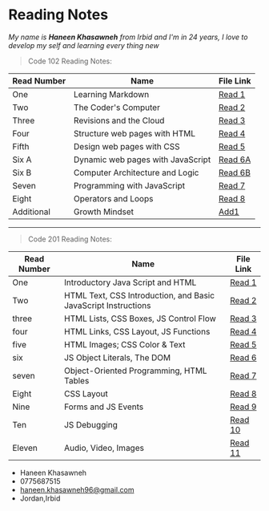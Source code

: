  # Reading Notes

*My name is **Haneen Khasawneh** from Irbid and I'm in 24 years, I love to develop my self and learning every thing new*


>Code 102 Reading Notes:

Read Number | Name | File Link
------------ | ------------- | -------------
One | Learning Markdown | [Read 1](https://github.com/HaneenKh88/reading-note/blob/main/First-Read.md)
Two | The Coder's Computer | [Read 2](https://github.com/HaneenKh88/reading-note/blob/main/Second-Read.md)
Three | Revisions and the Cloud | [Read 3](https://github.com/HaneenKh88/reading-note/blob/main/Third-Read.md)
Four | Structure web pages with HTML | [Read 4](https://github.com/HaneenKh88/reading-note/blob/main/Fourth-Read.md)
Fifth | Design web pages with CSS | [Read 5](https://github.com/HaneenKh88/reading-note/blob/main/Read_5.md)
Six A | Dynamic web pages with JavaScript |[Read 6A](https://github.com/HaneenKh88/reading-note/blob/main/Read_6a.md)
Six B | Computer Architecture and Logic | [Read 6B](https://github.com/HaneenKh88/reading-note/blob/main/Read_6b.md)
Seven | Programming with JavaScript | [Read 7](https://github.com/HaneenKh88/reading-note/blob/main/Read_7.md)
Eight | Operators and Loops | [Read 8](https://github.com/HaneenKh88/reading-note/blob/main/Read_8.md)
Additional | Growth Mindset | [Add1](https://github.com/HaneenKh88/reading-note/blob/main/Mindset.md)

*************************************************

> Code 201 Reading Notes: 

Read Number | Name | File Link
------------ | ------------- | -------------
One | Introductory Java Script and HTML | [Read 1](https://github.com/HaneenKh88/reading-note/blob/main/Read1.md) 
Two | HTML Text, CSS Introduction, and Basic JavaScript Instructions | [Read 2](https://github.com/HaneenKh88/reading-note/blob/main/Read2.md)
three | HTML Lists, CSS Boxes, JS Control Flow | [Read 3](https://github.com/HaneenKh88/reading-note/blob/main/Read3.md)
four | HTML Links, CSS Layout, JS Functions | [Read 4](https://github.com/HaneenKh88/reading-note/blob/main/Read4.md)
five | HTML Images; CSS Color & Text | [Read 5](https://github.com/HaneenKh88/reading-note/blob/main/Read5.md)
six | JS Object Literals, The DOM | [Read 6](https://github.com/HaneenKh88/reading-note/blob/main/Read6.md)
seven | Object-Oriented Programming, HTML Tables | [Read 7](https://github.com/HaneenKh88/reading-note/blob/main/Read7)
Eight | CSS Layout | [Read 8](https://github.com/HaneenKh88/reading-note/blob/main/Read8)
Nine | Forms and JS Events | [Read 9](https://github.com/HaneenKh88/reading-note/blob/main/Read9)
Ten | JS Debugging | [Read 10](https://github.com/HaneenKh88/reading-note/blob/main/Read10)
Eleven | Audio, Video, Images | [Read 11](https://github.com/HaneenKh88/reading-note/blob/main/Read11)




* Haneen Khasawneh 
* 0775687515
* haneen.khasawneh96@gmail.com
* Jordan,Irbid
